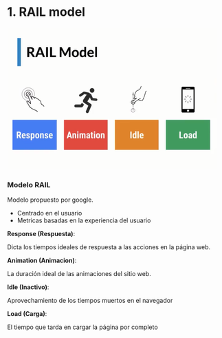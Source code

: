 # 1. RAIL model

![](<../../.gitbook/assets/image (1).png>)

### Modelo RAIL

Modelo propuesto por google.

* Centrado en el usuario
* Metricas basadas en la experiencia del usuario

**Response (Respuesta)**:

Dicta los tiempos ideales de respuesta a las acciones en la página web.

**Animation (Animacion)**:

La duración ideal de las animaciones del sitio web.

**Idle (Inactivo)**:

Aprovechamiento de los tiempos muertos en el navegador

**Load (Carga)**:

El tiempo que tarda en cargar la página por completo
